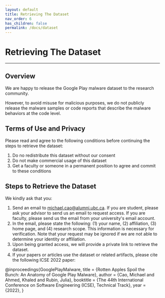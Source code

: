 ```yaml
---
layout: default
title: Retrieving The Dataset
nav_order: 6
has_children: false
permalink: /docs/dataset
---
```


# Retrieving The Dataset
---

## Overview

We are happy to release the Google Play malware dataset to the research community. 

However, to avoid misuse for malicious purposes, we do not publicly release the malware samples or code reports that describe the malware behaviors at the code level.

## Terms of Use and Privacy

Please read and agree to the following conditions before continuing the steps to retrieve the dataset:

1. Do no redistribute this dataset without our consent
2. Do not make commercial usage of this dataset
3. Get a faculty or someone in a permanent position to agree and commit to these conditions

## Steps to Retrieve the Dataset

We kindly ask that you:

1. Send an email to michael.cao@alumni.ubc.ca. If you are student, please ask your advisor to send us an email to request access. If you are faculty, please send us the email from your university's email account.
2. In the email, please state the following: (1) your name, (2) affiliation, (3) home page, and (4) research scope. This information is necessary for verification. Note that your request may be ignored if we are not able to determine your identity or affiliation. 
3. Upon being granted access, we will provide a private link to retrieve the dataset.
4. If your papers or articles use the dataset or related artifacts, please cite the following ICSE 2022 paper:

@inproceedings{GooglePlayMalware,
  title = {Rotten Apples Spoil the Bunch: An Anatomy of Google Play Malware},
  author = {Cao, Michael and Ahmed, Khaled and Rubin, Julia},
  booktitle = {The 44th International Conference on Software Engineering (ICSE), Technical Track},
  year = {2022},
}
